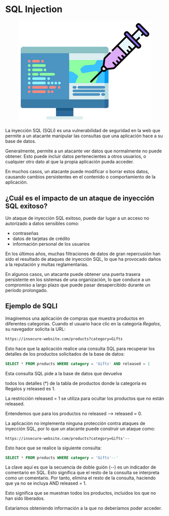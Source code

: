 # SQL Injection

<figure><img src="../../../.gitbook/assets/image.png" alt=""><figcaption></figcaption></figure>

La inyección SQL (SQLi) es una vulnerabilidad de seguridad en la web que permite a un atacante manipular las consultas que una aplicación hace a su base de datos.&#x20;

Generalmente, permite a un atacante ver datos que normalmente no puede obtener. Esto puede incluir datos pertenecientes a otros usuarios, o cualquier otro dato al que la propia aplicación pueda acceder.&#x20;

En muchos casos, un atacante puede modificar o borrar estos datos, causando cambios persistentes en el contenido o comportamiento de la aplicación.

## ¿Cuál es el impacto de un ataque de inyección SQL exitoso?

Un ataque de inyección SQL exitoso, puede dar lugar a un acceso no autorizado a datos sensibles como:&#x20;

* contraseñas
* datos de tarjetas de crédito
* información personal de los usuarios

En los últimos años, muchas filtraciones de datos de gran repercusión han sido el resultado de ataques de inyección SQL, lo que ha provocado daños a la reputación y multas reglamentarias.&#x20;

En algunos casos, un atacante puede obtener una puerta trasera persistente en los sistemas de una organización, lo que conduce a un compromiso a largo plazo que puede pasar desapercibido durante un período prolongado.

## Ejemplo de SQLI

Imaginemos una aplicación de compras que muestra productos en diferentes categorías. Cuando el usuario hace clic en la categoría _Regalos_, su navegador solicita la URL:

```html
https://insecure-website.com/products?category=Gifts
```

Esto hace que la aplicación realice una consulta SQL para recuperar los detalles de los productos solicitados de la base de datos:

```sql
SELECT * FROM products WHERE category = 'Gifts' AND released = 1
```

Esta consulta SQL pide a la base de datos que devuelva

todos los detalles (\*) de la tabla de productos donde la categoría es Regalos y released es 1.&#x20;

La restricción released = 1 se utiliza para ocultar los productos que no están released.&#x20;

Entendemos que para los productos no released --> released = 0.

La aplicación no implementa ninguna protección contra ataques de inyección SQL, por lo que un atacante puede construir un ataque como:

```http
https://insecure-website.com/products?category=Gifts'--
```

Esto hace que se realice la siguiente consulta:

```sql
SELECT * FROM products WHERE category = 'Gifts'--'
```

La clave aquí es que la secuencia de doble guión (--) es un indicador de comentario en SQL. Esto significa que el resto de la consulta se interpreta como un comentario. Por tanto, elimina  el resto de la consulta, haciendo que ya no se incluya AND released = 1.&#x20;

Esto significa que se muestran todos los productos, incluidos los que no han sido liberados.

Estaríamos obteniendo información a la que no deberíamos poder acceder.
